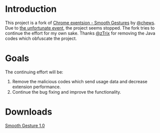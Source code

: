 # Introduction
This project is a fork of [Chrome exentsion - Smooth Gestures](https://github.com/chews/Smooth-Gestures) by [@chews](https://github.com/chews). Due to [the unfortunate event](http://codeonfire.cthru.biz/?p=96), the project seems stopped. The fork tries to continue the effort for my own sake. Thanks [@zTrix](https://github.com/zTrix) for removing the Java codes which obfuscate the project.

# Goals
The continuing effort will be:

1. Remove the malicious codes which send usage data and decrease extension performance.
2. Continue the bug fixing and improve the functionality.

# Downloads
[Smooth Gesture 1.0](https://github.com/downloads/masonaxcte/Smooth-Gestures/smoothgestures%201.0.crx)